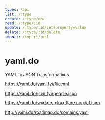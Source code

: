 ```yaml
---
types: /api
list: /:type
create: /:type/new
read: /:type/:id
update: /:type/:id/set?property=value
delete: /:type/:id/delete
import: /import/:url
---
```


# yaml.do
YAML to JSON Transformations

<https://yaml.do/yaml.fyi/file.yml>

<https://yaml.do/json.fyi/people.json>

<https://yaml.do/workers.cloudflare.com/cf.json>

<http://yaml.do/roadmap.do/domains.yaml>
